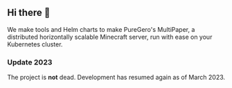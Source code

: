 ## Hi there 👋

We make tools and Helm charts to make PureGero's MultiPaper, a distributed horizontally scalable Minecraft server, run with ease on your Kubernetes cluster.

### Update 2023

The project is **not** dead. Development has resumed again as of March 2023.
